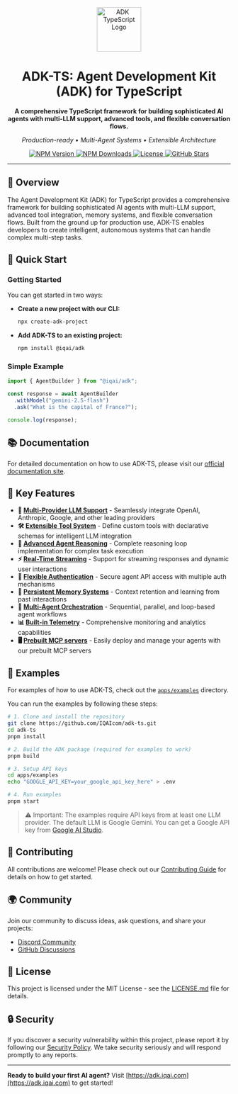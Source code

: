 <div align="center">

<img src="https://files.catbox.moe/vumztw.png" alt="ADK TypeScript Logo" width="100" />

<br/>

# ADK-TS: Agent Development Kit (ADK) for TypeScript

**A comprehensive TypeScript framework for building sophisticated AI agents with multi-LLM support, advanced tools, and flexible conversation flows.**

_Production-ready • Multi-Agent Systems • Extensible Architecture_

<p align="center">
  <a href="https://www.npmjs.com/package/@iqai/adk">
    <img src="https://img.shields.io/npm/v/@iqai/adk" alt="NPM Version" />
  </a>
  <a href="https://www.npmjs.com/package/@iqai/adk">
    <img src="https://img.shields.io/npm/dm/@iqai/adk" alt="NPM Downloads" />
  </a>
  <a href="https://github.com/IQAIcom/adk-ts/blob/main/LICENSE.md">
    <img src="https://img.shields.io/npm/l/@iqai/adk" alt="License" />
  </a>
  <a href="https://github.com/IQAIcom/adk-ts">
    <img src="https://img.shields.io/github/stars/IQAIcom/adk-ts?style=social" alt="GitHub Stars" />
  </a>
</p>

---

</div>

## 🌟 Overview

The Agent Development Kit (ADK) for TypeScript provides a comprehensive framework for building sophisticated AI agents with multi-LLM support, advanced tool integration, memory systems, and flexible conversation flows. Built from the ground up for production use, ADK-TS enables developers to create intelligent, autonomous systems that can handle complex multi-step tasks.

## 🚀 Quick Start

### Getting Started

You can get started in two ways:

- **Create a new project with our CLI:**

  ```bash
  npx create-adk-project
  ```

- **Add ADK-TS to an existing project:**

  ```bash
  npm install @iqai/adk
  ```

### Simple Example

```typescript
import { AgentBuilder } from "@iqai/adk";

const response = await AgentBuilder
  .withModel("gemini-2.5-flash")
  .ask("What is the capital of France?");

console.log(response);
```

## 📚 Documentation

For detailed documentation on how to use ADK-TS, please visit our [official documentation site](https://adk.iqai.com/docs/framework).

## 🚀 Key Features

- **🤖 [Multi-Provider LLM Support](https://adk.iqai.com/docs/framework/agents/models)** - Seamlessly integrate OpenAI, Anthropic, Google, and other leading providers
- **🛠️ [Extensible Tool System](https://adk.iqai.com/docs/framework/tools)** - Define custom tools with declarative schemas for intelligent LLM integration
- **🧠 [Advanced Agent Reasoning](https://adk.iqai.com/docs/framework/agents/custom-agents)** - Complete reasoning loop implementation for complex task execution
- **⚡ [Real-Time Streaming](https://adk.iqai.com/docs/framework/events/streaming)** - Support for streaming responses and dynamic user interactions
- **🔐 [Flexible Authentication](https://adk.iqai.com/docs/framework/events/event-actions#authentication-requests)** - Secure agent API access with multiple auth mechanisms
- **💾 [Persistent Memory Systems](https://adk.iqai.com/docs/framework/sessions/state)** - Context retention and learning from past interactions
- **🔄 [Multi-Agent Orchestration](https://adk.iqai.com/docs/framework/agents/workflow-agents)** - Sequential, parallel, and loop-based agent workflows
- **📊 [Built-in Telemetry](https://adk.iqai.com/docs/framework/runtime/performance#telemetry-integration)** - Comprehensive monitoring and analytics capabilities
- **🖥️ [Prebuilt MCP servers](https://adk.iqai.com/docs/mcp-servers)** - Easily deploy and manage your agents with our prebuilt MCP servers

## 🧪 Examples

For examples of how to use ADK-TS, check out the [`apps/examples`](https://github.com/IQAIcom/adk-ts/tree/main/apps/examples) directory.

You can run the examples by following these steps:

```bash
# 1. Clone and install the repository
git clone https://github.com/IQAIcom/adk-ts.git
cd adk-ts
pnpm install

# 2. Build the ADK package (required for examples to work)
pnpm build

# 3. Setup API keys
cd apps/examples
echo "GOOGLE_API_KEY=your_google_api_key_here" > .env

# 4. Run examples
pnpm start
```

> ⚠️ Important: The examples require API keys from at least one LLM provider. The default LLM is Google Gemini. You can get a Google API key from [Google AI Studio](https://makersuite.google.com/app/apikey).

## 🤝 Contributing

All contributions are welcome! Please check out our [Contributing Guide](CONTRIBUTION.md) for details on how to get started.  

## 🌍 Community

Join our community to discuss ideas, ask questions, and share your projects:

- [Discord Community](https://discord.com/invite/x9EWvTcPXt)
- [GitHub Discussions](https://github.com/IQAIcom/adk-ts/discussions)

## 📜 License

This project is licensed under the MIT License - see the [LICENSE.md](LICENSE.md) file for details.

## 🔒 Security

If you discover a security vulnerability within this project, please report it by following our [Security Policy](SECURITY.md). We take security seriously and will respond promptly to any reports.

---

**Ready to build your first AI agent?** Visit [https://adk.iqai.com](https://adk.iqai.com) to get started!
